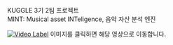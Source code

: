 KUGGLE 3기 2팀 프로젝트  
MINT: Musical asset INTeligence, 음악 자산 분석 엔진


[![Video Label](http://img.youtube.com/vi/3dWhwRV1Kvc/0.jpg)](https://youtu.be/3dWhwRV1Kvc)
이미지를 클릭하면 해당 영상으로 이동합니다.
